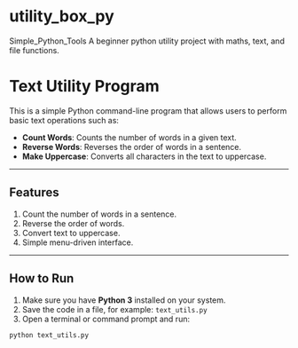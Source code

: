 # utility_box_py
Simple_Python_Tools
A beginner python utility project with maths, text, and file functions.

# Text Utility Program

This is a simple Python command-line program that allows users to perform basic text operations such as:

- **Count Words**: Counts the number of words in a given text.
- **Reverse Words**: Reverses the order of words in a sentence.
- **Make Uppercase**: Converts all characters in the text to uppercase.

---

## Features
1. Count the number of words in a sentence.
2. Reverse the order of words.
3. Convert text to uppercase.
4. Simple menu-driven interface.

---

## How to Run
1. Make sure you have **Python 3** installed on your system.
2. Save the code in a file, for example: `text_utils.py`
3. Open a terminal or command prompt and run:

```bash
python text_utils.py

